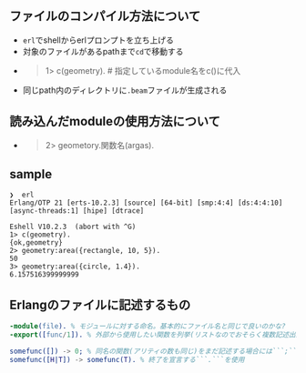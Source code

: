 ## ファイルのコンパイル方法について
- ```erl```でshellからerlプロンプトを立ち上げる
- 対象のファイルがあるpathまで```cd```で移動する
- > 1> c(geometry). # 指定しているmodule名をc()に代入
- 同じpath内のディレクトリに```.beam```ファイルが生成される

## 読み込んだmoduleの使用方法について
- > 2> geometory.関数名(argas).

## sample
```
❯  erl
Erlang/OTP 21 [erts-10.2.3] [source] [64-bit] [smp:4:4] [ds:4:4:10] [async-threads:1] [hipe] [dtrace]

Eshell V10.2.3  (abort with ^G)
1> c(geometry).
{ok,geometry}
2> geometry:area({rectangle, 10, 5}).
50
3> geometry:area({circle, 1.4}).
6.157516399999999
```

## Erlangのファイルに記述するもの
```erlang
-module(file). % モジュールに対する命名。基本的にファイル名と同じで良いのかな?
-export([func/1]). % 外部から使用したい関数を列挙(リストなのでおそらく複数記述出来る) /Nは引数の数

somefunc([]) -> 0; % 同名の関数(アリティの数も同じ)をまだ記述する場合には```;```を使用
somefunc([H|T]) -> somefunc(T). % 終了を宣言する```.```を使用
```
